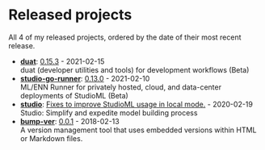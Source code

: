 # Released projects

All <!-- release_count starts -->4<!-- release_count ends --> of my released projects, ordered by the date of their most recent release.

<!-- recent_releases starts -->
* **[duat](https://github.com/karlmutch/duat)**: [0.15.3](https://github.com/karlmutch/duat/releases/tag/0.15.3) - 2021-02-15
<br>duat (developer utilities and tools) for development workflows  (Beta)
* **[studio-go-runner](https://github.com/leaf-ai/studio-go-runner)**: [0.13.0](https://github.com/leaf-ai/studio-go-runner/releases/tag/0.13.0) - 2021-02-10
<br>ML/ENN Runner for privately hosted, cloud, and data-center deployments of StudioML (Beta)
* **[studio](https://github.com/studioml/studio)**: [Fixes to improve StudioML usage in local mode.](https://github.com/studioml/studio/releases/tag/0.0.15) - 2020-02-19
<br>Studio: Simplify and expedite model building process
* **[bump-ver](https://github.com/karlmutch/bump-ver)**: [0.0.1](https://github.com/karlmutch/bump-ver/releases/tag/0.0.1) - 2018-02-13
<br>A version management tool that uses embedded versions within HTML or Markdown files.
<!-- recent_releases ends -->
